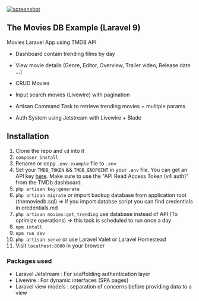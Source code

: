 
<a target="_blank" rel="noopener noreferrer nofollow" href="#"><img src="https://user-images.githubusercontent.com/30390958/245320697-59f72dad-d33d-4d05-98a0-f58bb9376b96.png" alt="screenshot" style="max-width: 100%;"></a>

  

##  The Movies DB Example (Laravel 9)

  

Movies Laravel App using TMDB API
  

- Dashboard contain trending films by day

- View movie details (Genre, Editor, Overview, Trailer video, Release date ...)
- CRUD Movies

- Input search movies (Livewire) with pagination

- Artisan Command Task  to retrieve trending movies + multiple params
- Auth System using Jetstream with Livewire + Blade

  


  

## Installation
  


1.  Clone the repo and  `cd`  into it
2.  `composer install`
3.  Rename or copy  `.env.example`  file to  `.env`
4.  Set your  `TMDB_TOKEN` && `TMDB_ENDPOINT`  in your  `.env`  file. You can get an API key  [here](https://www.themoviedb.org/documentation/api). Make sure to use the "API Read Access Token (v4 auth)" from the TMDb dashboard.
5.  `php artisan key:generate`
6. `php artisan migrate` or import backup database from application root (themoviedb.sql) => if you import databse script you can find credentials in credentials.md
7. `php artisan movies:get_trending` use database instead of API (To optimize operations) => this task is scheduled to run once a day
8. `npm intall`
9. `npm run dev`
10.  `php artisan serve`  or use Laravel Valet or Laravel Homestead
11.  Visit  `localhost:8000`  in your browser

### Packages used

- Laravel Jetstream : For scaffolding authentication layer 
- Livewire : For dynamic interfaces (SPA pages)
- Laravel view models : separation of concerns before providing data to a view 
